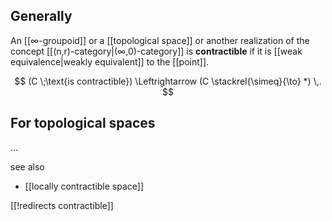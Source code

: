 
## Generally

An [[∞-groupoid]] or a [[topological space]] or another realization of the concept [[(n,r)-category|(∞,0)-category]] is **contractible** if it is [[weak equivalence|weakly equivalent]] to the [[point]].

$$
  (C \;\text{is contractible}) \Leftrightarrow
  (C \stackrel{\simeq}{\to} *)
  \,.
$$

## For topological spaces


...


see also 

* [[locally contractible space]]


[[!redirects contractible]]